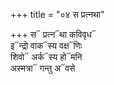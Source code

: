 +++
title = "०४ स प्रत्नथा"

+++
स᳓ प्रत्न᳓था कविवृध᳓  
इ᳓न्द्रो वाक᳓स्य वक्ष᳓णिः  
शिवो᳓ अर्क᳓स्य हो᳓मनि  
अस्मत्रा᳓ गन्तु अ᳓वसे
